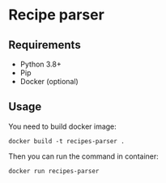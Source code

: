 # Recipe parser
## Requirements
- Python 3.8+
- Pip
- Docker (optional)
## Usage
You need to build docker image:
```
docker build -t recipes-parser .
```
Then you can run the command in container:
```
docker run recipes-parser
